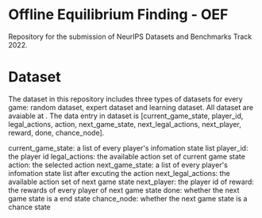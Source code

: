 # Offline Equilibrium Finding - OEF
Repository for the submission of NeurIPS Datasets and Benchmarks Track 2022.

# Dataset

The dataset in this repository includes three types of datasets for every game: random dataset, expert dataset and learning dataset. All dataset are avaiable at . The data entry in dataset is [current_game_state, player_id, legal_actions, action, next_game_state, next_legal_actions, next_player, reward, done, chance_node]. 

current_game_state: a list of every player's infomation state list
player_id: the player id 
legal_actions: the available action set of current game state
action: the selected action
next_game_state: a list of every player's infomation state list after excuting the action
next_legal_actions: the available action set of next game state
next_player: the player id of 
reward: the rewards of every player of next game state
done: whether the next game state is a end state
chance_node: whether the next game state is a chance state
